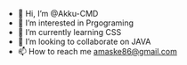 - 👋 Hi, I’m @Akku-CMD
- 👀 I’m interested in Prgograming
- 🌱 I’m currently learning CSS
- 💞️ I’m looking to collaborate on JAVA
- 📫 How to reach me amaske86@gmail.com

<!---
Akku-CMD/Akku-CMD is a ✨ special ✨ repository because its `README.md` (this file) appears on your GitHub profile.
You can click the Preview link to take a look at your changes.
--->
